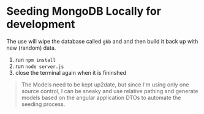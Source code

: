 # Seeding MongoDB Locally for development

The use will wipe the database called `gkb` and and then build it back up with new (random) data.

1. run `npm install`
2. run `node server.js`
3. close the terminal again when it is fininshed

> The Models need to be kept up2date, but since I'm using only one source control, I can be sneaky and use relative pathing and generate models based on the angular application DTOs to automate the seeding process.

